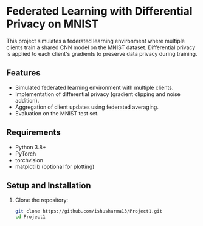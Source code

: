 
# Federated Learning with Differential Privacy on MNIST

This project simulates a federated learning environment where multiple clients train a shared CNN model on the MNIST dataset. Differential privacy is applied to each client's gradients to preserve data privacy during training.

## Features
- Simulated federated learning environment with multiple clients.
- Implementation of differential privacy (gradient clipping and noise addition).
- Aggregation of client updates using federated averaging.
- Evaluation on the MNIST test set.

## Requirements
- Python 3.8+
- PyTorch
- torchvision
- matplotlib (optional for plotting)

## Setup and Installation

1. Clone the repository:
   ```bash
   git clone https://github.com/ishusharma13/Project1.git
   cd Project1
